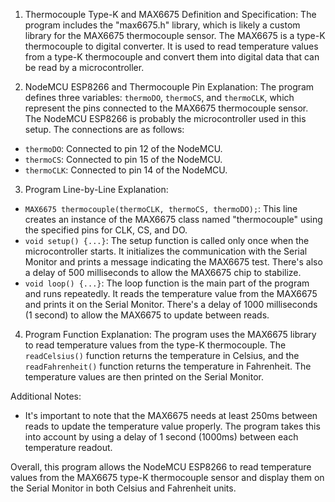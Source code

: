 
1. Thermocouple Type-K and MAX6675 Definition and Specification:
The program includes the "max6675.h" library, which is likely a custom library for the MAX6675 thermocouple sensor. The MAX6675 is a type-K thermocouple to digital converter. It is used to read temperature values from a type-K thermocouple and convert them into digital data that can be read by a microcontroller.

2. NodeMCU ESP8266 and Thermocouple Pin Explanation:
The program defines three variables: `thermoDO`, `thermoCS`, and `thermoCLK`, which represent the pins connected to the MAX6675 thermocouple sensor. The NodeMCU ESP8266 is probably the microcontroller used in this setup. The connections are as follows:
- `thermoDO`: Connected to pin 12 of the NodeMCU.
- `thermoCS`: Connected to pin 15 of the NodeMCU.
- `thermoCLK`: Connected to pin 14 of the NodeMCU.

3. Program Line-by-Line Explanation:
- `MAX6675 thermocouple(thermoCLK, thermoCS, thermoDO);`: This line creates an instance of the MAX6675 class named "thermocouple" using the specified pins for CLK, CS, and DO.
- `void setup() {...}`: The setup function is called only once when the microcontroller starts. It initializes the communication with the Serial Monitor and prints a message indicating the MAX6675 test. There's also a delay of 500 milliseconds to allow the MAX6675 chip to stabilize.
- `void loop() {...}`: The loop function is the main part of the program and runs repeatedly. It reads the temperature value from the MAX6675 and prints it on the Serial Monitor. There's a delay of 1000 milliseconds (1 second) to allow the MAX6675 to update between reads.

4. Program Function Explanation:
The program uses the MAX6675 library to read temperature values from the type-K thermocouple. The `readCelsius()` function returns the temperature in Celsius, and the `readFahrenheit()` function returns the temperature in Fahrenheit. The temperature values are then printed on the Serial Monitor.

Additional Notes:
- It's important to note that the MAX6675 needs at least 250ms between reads to update the temperature value properly. The program takes this into account by using a delay of 1 second (1000ms) between each temperature readout.

Overall, this program allows the NodeMCU ESP8266 to read temperature values from the MAX6675 type-K thermocouple sensor and display them on the Serial Monitor in both Celsius and Fahrenheit units.
